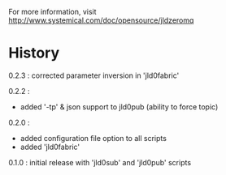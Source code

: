 For more information, visit http://www.systemical.com/doc/opensource/jldzeromq


History
=======

0.2.3 :  corrected parameter inversion in 'jld0fabric'

0.2.2 :

* added '-tp' & json support to jld0pub (ability to force topic)

0.2.0 :

* added configuration file option to all scripts
* added 'jld0fabric'

0.1.0 : initial release with 'jld0sub' and 'jld0pub' scripts
